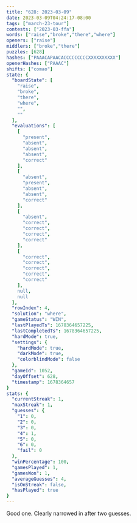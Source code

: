 ```yaml
---
title: "628: 2023-03-09"
date: 2023-03-09T04:24:17-08:00
tags: ["march-23-tour"]
contests: ["2023-03-ffa"]
words: ["raise","broke","there","where"]
openers: ["raise"]
middlers: ["broke","there"]
puzzles: [628]
hashes: ["PAAACAPAACACCCCCCCCCXXXXXXXXXX"]
openerHashes: ["PAAAC"]
shifts: ["comao"]
state: {
  "boardState": [
    "raise",
    "broke",
    "there",
    "where",
    "",
    ""
  ],
  "evaluations": [
    [
      "present",
      "absent",
      "absent",
      "absent",
      "correct"
    ],
    [
      "absent",
      "present",
      "absent",
      "absent",
      "correct"
    ],
    [
      "absent",
      "correct",
      "correct",
      "correct",
      "correct"
    ],
    [
      "correct",
      "correct",
      "correct",
      "correct",
      "correct"
    ],
    null,
    null
  ],
  "rowIndex": 4,
  "solution": "where",
  "gameStatus": "WIN",
  "lastPlayedTs": 1678364657225,
  "lastCompletedTs": 1678364657225,
  "hardMode": true,
  "settings": {
    "hardMode": true,
    "darkMode": true,
    "colorblindMode": false
  },
  "gameId": 1052,
  "dayOffset": 628,
  "timestamp": 1678364657
}
stats: {
  "currentStreak": 1,
  "maxStreak": 1,
  "guesses": {
    "1": 0,
    "2": 0,
    "3": 0,
    "4": 1,
    "5": 0,
    "6": 0,
    "fail": 0
  },
  "winPercentage": 100,
  "gamesPlayed": 1,
  "gamesWon": 1,
  "averageGuesses": 4,
  "isOnStreak": false,
  "hasPlayed": true
}
---
```

<!-- more -->
Good one. Clearly narrowed in after two guesses. 

